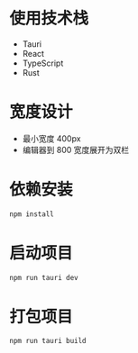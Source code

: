 # 使用技术栈

- Tauri
- React
- TypeScript
- Rust

# 宽度设计

- 最小宽度 400px
- 编辑器到 800 宽度展开为双栏

# 依赖安装

```bash
npm install
```

# 启动项目

```bash
npm run tauri dev
```

# 打包项目

```bash
npm run tauri build
```
